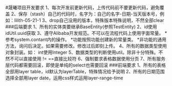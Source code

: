 #晟曦项目开发要求
    1、每次开发前更新代码，上传代码前不要更新代码，避免覆盖
    2、保存（stash）自己的代码时，名字为：自己的名字-日期-当天版本号，例如：lilith-05-21-1
    3、drop自己没用的版本，特殊版本特殊说明，不然全部clear
###后端要求
    1、所有的实体类要继承BaseEntity(参照TestEntity)
    2、id使用idUtil.uuid获取
    3、遵守Alibaba开发规范。不可以在流程代码上使用字面常量。
            *参考system.contant内的操作。
            *功能按照功能创建新的常量类。
            *非功能的通用方法，询问后决定。如果需要修改。修改过后即刻上传。
    4、所有的数据类型使用对象封装。如： int使用Integer
    5、数据类型的判断使用util。除非十分特殊。不然不可以直接使用 != ==直接比较符
    6、强制要求表格数据使用分页
    7、所有服务层代码都需要回滚，即使是单纯的select也需要回滚
###前端要求
    1、所有的表格全部用layer table，id默认为layerTable，特殊情况给予说明
    2、所有的日期范围选择全部用layer date，运用css样式运用layer-range-time
    
    